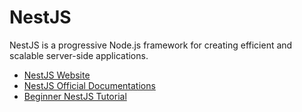 # NestJS

NestJS is a progressive Node.js framework for creating efficient and scalable server-side applications.

- [NestJS Website](https://nestjs.com)
- [NestJS Official Documentations](https://docs.nestjs.com)
- [Beginner NestJS Tutorial](https://www.youtube.com/watch?v=GHTA143_b-s)
